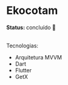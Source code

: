 <h1>Ekocotam</h1>

<span>
  <b>Status: </b>
  concluído 🏁
</span>
<br><br/>

<span>Tecnologias: </span>

<ul>
  <li>Arquitetura MVVM</li>
  <li>Dart</li>
  <li>Flutter</li>
  <li>GetX</li> 
</ul>
